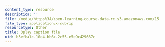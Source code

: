 ```yaml
---
content_type: resource
description: ''
file: /media/https%3A/open-learning-course-data-rc.s3.amazonaws.com/15-s21-nuts-and-bolts-of-business-plans-january-iap-2014/b3efba1c10e4bb6e2c55e5e9c429667c_b9Yyj3htBLE.srt
file_type: application/x-subrip
resourcetype: Other
title: 3play caption file
uid: b3efba1c-10e4-bb6e-2c55-e5e9c429667c
---
```

